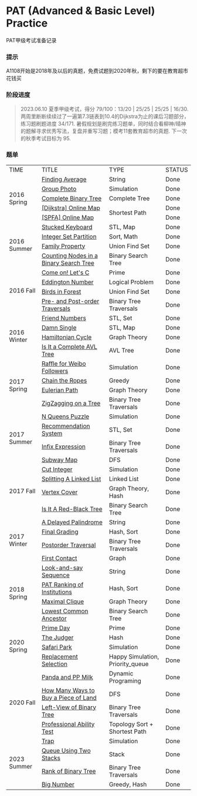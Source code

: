 # PAT (Advanced & Basic Level) Practice
PAT甲级考试准备记录

### 提示
A1108开始是2018年及以后的真题，免费试题到2020年秋，剩下的要在教育超市花钱买

### 阶段进度
> 2023.06.10 夏季甲级考试，得分 79/100：13/20 | 25/25 | 25/25 | 16/30.
> 两周里断断续续过了一遍第7.3链表到10.4的Dijkstra为止的课后习题部分，练习题刷题进度 34/171.
> 暑假规划是刷完练习题单，同时结合看柳神/晴神的题解寻求优秀写法，复盘并重写习题；模考11套教育超市的真题.
> 下一次的秋季考试目标为 95.

### 题单

<table>
  <tr>
    <td>TIME</td>
    <td>TITLE</td>
    <td>TYPE</td>
    <td>STATUS</td>
  </tr>
  <tr>
    <td rowspan="5">2016 Spring</td>
    <td><a href="./Advanced/code/A1108.cpp">Finding Average</a></td>
    <td>String</td>
    <td>Done</td>
  </tr>
  <tr>
    <td><a href="./Advanced/code/A1109.cpp">Group Photo</a></td>
    <td>Simulation</td>
    <td>Done</td>
  </tr>
  <tr>
    <td><a href="./Advanced/code/A1110.cpp">Complete Binary Tree</a></td>
    <td>Complete Tree</td>
    <td>Done</td>
  </tr>
  <tr>
    <td><a href="./Advanced/code/A1111.cpp">[Dijkstra] Online Map</a></td>
    <td rowspan="2">Shortest Path</td>
    <td>Done</td>
  </tr>
  <tr>
    <td><a href="./Advanced/code/A1111_.cpp">[SPFA] Online Map</a></td>
    <td>Done</td>
  </tr>
  <tr>
    <td rowspan="4">2016 Summer</td>
    <td><a href="./Advanced/code/A1112.cpp">Stucked Keyboard</a></td>
    <td>STL, Map</td>
    <td>Done</td>
  </tr>
  <tr>
    <td><a href="./Advanced/code/A1113.cpp">Integer Set Partition</a></td>
    <td>Sort, Math</td>
    <td>Done</td>
  </tr>
  <tr>
    <td><a href="./Advanced/code/A1114.cpp">Family Property</a></td>
    <td>Union Find Set</td>
    <td>Done</td>
  </tr>
  <tr>
    <td><a href="./Advanced/code/A1115.cpp">Counting Nodes in a Binary Search Tree</a></td>
    <td>Binary Search Tree</td>
    <td>Done</td>
  </tr>
  <tr>
    <td rowspan="4">2016 Fall</td>
    <td><a href="./Advanced/code/A1116.cpp">Come on! Let's C</a></td>
    <td>Prime</td>
    <td>Done</td>
  </tr>
  <tr>
    <td><a href="./Advanced/code/A1117.cpp">Eddington Number</a></td>
    <td>Logical Problem</td>
    <td>Done</td>
  </tr>
  <tr>
    <td><a href="./Advanced/code/A1118.cpp">Birds in Forest</a></td>
    <td>Union Find Set</td>
    <td>Done</td>
  </tr>
  <tr>
    <td><a href="./Advanced/code/A1119.cpp">Pre- and Post-order Traversals</a></td>
    <td>Binary Tree Traversals</td>
    <td>Done</td>
  </tr>
  <tr>
    <td rowspan="4">2016 Winter</td>
    <td><a href="./Advanced/code/A1120.cpp">Friend Numbers</a></td>
    <td>STL, Set</td>
    <td>Done</td>
  </tr>
  <tr>
    <td><a href="./Advanced/code/A1121.cpp">Damn Single</a></td>
    <td>STL, Map</td>
    <td>Done</td>
  </tr>
  <tr>
    <td><a href="./Advanced/code/A1122.cpp">Hamiltonian Cycle</a></td>
    <td>Graph Theory</td>
    <td>Done</td>
  </tr>
  <tr>
    <td><a href="./Advanced/code/A1123.cpp">Is It a Complete AVL Tree</a></td>
    <td>AVL Tree</td>
    <td>Done</td>
  </tr>
  <tr>
    <td rowspan="4">2017 Spring</td>
    <td><a href="./Advanced/code/A1124.cpp">Raffle for Weibo Followers</a></td>
    <td>Simulation</td>
    <td>Done</td>
  </tr>
  <tr>
    <td><a href="./Advanced/code/A1125.cpp">Chain the Ropes</a></td>
    <td>Greedy</td>
    <td>Done</td>
  </tr>
  <tr>
    <td><a href="./Advanced/code/A1126.cpp">Eulerian Path</a></td>
    <td>Graph Theory</td>
    <td>Done</td>
  </tr>
  <tr>
    <td><a href="./Advanced/code/A1127.cpp">ZigZagging on a Tree</a></td>
    <td>Binary Tree Traversals</td>
    <td>Done</td>
  </tr>
  <tr>
    <td rowspan="4">2017 Summer</td>
    <td><a href="./Advanced/code/A1128.cpp">N Queens Puzzle</a></td>
    <td>Simulation</td>
    <td>Done</td>
  </tr>
  <tr>
    <td><a href="./Advanced/code/A1129.cpp">Recommendation System</a></td>
    <td>STL, Set</td>
    <td>Done</td>
  </tr>
  <tr>
    <td><a href="./Advanced/code/A1130.cpp">Infix Expression</a></td>
    <td>Binary Tree Traversals</td>
    <td>Done</td>
  </tr>
  <tr>
    <td><a href="./Advanced/code/A1131.cpp">Subway Map</a></td>
    <td>DFS</td>
    <td>Done</td>
  </tr>
  <tr>
    <td rowspan="4">2017 Fall</td>
    <td><a href="./Advanced/code/A1132.cpp">Cut Integer</a></td>
    <td>Simulation</td>
    <td>Done</td>
  </tr>
  <tr>
    <td><a href="./Advanced/code/A1133.cpp">Splitting A Linked List</a></td>
    <td>Linked List</td>
    <td>Done</td>
  </tr>
  <tr>
    <td><a href="./Advanced/code/A1134.cpp">Vertex Cover</a></td>
    <td>Graph Theory, Hash</td>
    <td>Done</td>
  </tr>
  <tr>
    <td><a href="./Advanced/code/A1135.cpp">Is It A Red-Black Tree</a></td>
    <td>Binary Search Tree</td>
    <td>Done</td>
  </tr>
  <tr>
    <td rowspan="4">2017 Winter</td>
    <td><a href="./Advanced/code/A1136.cpp">A Delayed Palindrome</a></td>
    <td>String</td>
    <td>Done</td>
  </tr>
  <tr>
    <td><a href="./Advanced/code/A1137.cpp">Final Grading</a></td>
    <td>Hash, Sort</td>
    <td>Done</td>
  </tr>
  <tr>
    <td><a href="./Advanced/code/A1138.cpp">Postorder Traversal</a></td>
    <td>Binary Tree Traversals</td>
    <td>Done</td>
  </tr>
  <tr>
    <td><a href="./Advanced/code/A1139.cpp">First Contact</a></td>
    <td>Graph</td>
    <td>Done</td>
  </tr>
  <tr>
    <td rowspan="4">2018 Spring</td>
    <td><a href="./Advanced/code/A1140.cpp">Look-and-say Sequence</a></td>
    <td>String</td>
    <td>Done</td>
  </tr>
  <tr>
    <td><a href="./Advanced/code/A1141.cpp">PAT Ranking of Institutions</a></td>
    <td>Hash, Sort</td>
    <td>Done</td>
  </tr>
  <tr>
    <td><a href="./Advanced/code/A1142.cpp">Maximal Clique</a></td>
    <td>Graph Theory</td>
    <td>Done</td>
  </tr>
  <tr>
    <td><a href="./Advanced/code/A1143.cpp">Lowest Common Ancestor</a></td>
    <td>Binary Search Tree</td>
    <td>Done</td>
  </tr>
  <tr>
    <td rowspan="4">2020 Spring</td>
    <td><a href="./Advanced/code/A1168.cpp">Prime Day</a></td>
    <td>Prime</td>
    <td>Done</td>
  </tr>
  <tr>
    <td><a href="./Advanced/code/A1169.cpp">The Judger</a></td>
    <td>Hash</td>
    <td>Done</td>
  </tr>
  <tr>
    <td><a href="./Advanced/code/A1170.cpp">Safari Park</a></td>
    <td>Simulation</td>
    <td>Done</td>
  </tr>
  <tr>
    <td><a href="./Advanced/code/A1171.cpp">Replacement Selection</a></td>
    <td>Happy Simulation, Priority_queue</td>
    <td>Done</td>
  </tr>
  <tr>
    <td rowspan="4">2020 Fall</td>
    <td><a href="./Advanced/code/A1172.cpp">Panda and PP Milk</a></td>
    <td>Dynamic Programing</td>
    <td>Done</td>
  </tr>
  <tr>
    <td><a href="./Advanced/code/A1173.cpp">How Many Ways to Buy a Piece of Land</a></td>
    <td>DFS</td>
    <td>Done</td>
  </tr>
  <tr>
    <td><a href="./Advanced/code/A1174.cpp">Left-View of Binary Tree
</a></td>
    <td>Binary Tree Traversals</td>
    <td>Done</td>
  </tr>
  <tr>
    <td><a href="./Advanced/code/A1175.cpp">Professional Ability Test</a></td>
    <td>Topology Sort + Shortest Path</td>
    <td>Done</td>
  </tr>
  <tr>
    <td rowspan="4">2023 Summer</td>
    <td><a href="./Advanced/2023/summer/1.cpp">Trap</a></td>
    <td>Simulation</td>
    <td>Done</td>
  </tr>
  <tr>
    <td><a href="./Advanced/2023/summer/2.cpp">Queue Using Two Stacks</a></td>
    <td>Stack</td>
    <td>Done</td>
  </tr>
  <tr>
    <td><a href="./Advanced/2023/summer/3.cpp">Rank of Binary Tree</a></td>
    <td>Binary Tree Traversals</td>
    <td>Done</td>
  </tr>
  <tr>
    <td><a href="./Advanced/2023/summer/4.cpp">Big Number</a></td>
    <td>Greedy, Hash</td>
    <td>Done</td>
  </tr>
</table>
